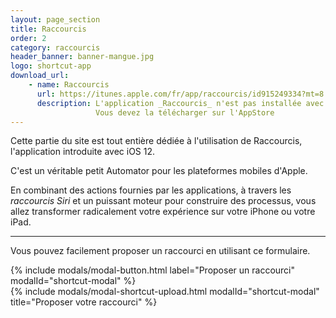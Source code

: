 ```yaml
---
layout: page_section
title: Raccourcis
order: 2
category: raccourcis
header_banner: banner-mangue.jpg
logo: shortcut-app
download_url:
    - name: Raccourcis
      url: https://itunes.apple.com/fr/app/raccourcis/id915249334?mt=8
      description: L'application _Raccourcis_ n'est pas installée avec iOS.
                   Vous devez la télécharger sur l'AppStore
---
```


Cette partie du site est tout entière dédiée à l'utilisation de Raccourcis,
l'application introduite avec iOS 12.

C'est un véritable petit Automator pour les plateformes mobiles d'Apple.

En combinant des actions fournies par les applications, 
à travers les _raccourcis Siri_ et un puissant moteur pour 
construire des processus, vous allez transformer radicalement votre 
expérience sur votre iPhone ou votre iPad.

-----

Vous pouvez facilement proposer un raccourci en utilisant 
ce formulaire.

<div class="mt-3 mb-3 text-center">
{% include modals/modal-button.html 
    label="Proposer un raccourci" 
    modalId="shortcut-modal" %}
</div>
{% include modals/modal-shortcut-upload.html 
    modalId="shortcut-modal" 
    title="Proposer votre raccourci" %}
